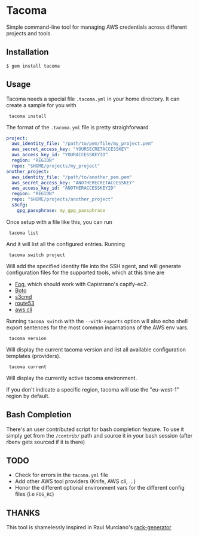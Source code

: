 # Tacoma

Simple command-line tool for managing AWS credentials across different projects and tools.

## Installation

    $ gem install tacoma

## Usage

Tacoma needs a special file `.tacoma.yml` in your home directory.  It can create a sample for you with

     tacoma install

The format of the `.tacoma.yml` file is pretty straighforward
```yml
project:
  aws_identity_file: "/path/to/pem/file/my_project.pem"
  aws_secret_access_key: "YOURSECRETACCESSKEY"
  aws_access_key_id: "YOURACCESSKEYID"
  region: "REGION"
  repo: "$HOME/projects/my_project"
another_project:
  aws_identity_file: "/path/to/another_pem.pem"
  aws_secret_access_key: "ANOTHERECRETACCESSKEY"
  aws_access_key_id: "ANOTHERACCESSKEYID"
  region: "REGION"
  repo: "$HOME/projects/another_project"
  s3cfg:
    gpg_passphrase: my_gpg_passphrase
```
Once setup with a file like this, you can run

     tacoma list

And it will list all the configured entries.  Running

     tacoma switch project

Will add the specified identity file into the SSH agent, and will generate configuration files for the supported tools, which at this time are

- [Fog](https://github.com/fog/fog), which should work with Capistrano's capify-ec2.
- [Boto](https://github.com/boto/boto)
- [s3cmd](https://github.com/s3tools/s3cmd)
- [route53](https://github.com/pcorliss/ruby_route_53)
- [aws cli](https://github.com/aws/aws-cli)

Running `tacoma switch` with the `--with-exports` option will also echo shell export sentences for the most common incarnations of the AWS env vars.

     tacoma version

Will display the current tacoma version and list all available configuration templates (providers).

     tacoma current

Will display the currently active tacoma environment.

If you don't indicate a specific region, tacoma will use the "eu-west-1" region by default.

## Bash Completion

There's an user contributed script for bash completion feature. To use it simply get from the `/contrib/` path and source it in your bash session (after rbenv gets sourced if it is there)

## TODO

- Check for errors in the `tacoma.yml` file
- Add other AWS tool providers (Knife, AWS cli, ...)
- Honor the different optional environment vars for the different config files (i.e `FOG_RC`)


## THANKS

This tool is shamelessly inspired in Raul Murciano's [rack-generator](https://github.com/raul/rack-generator)
